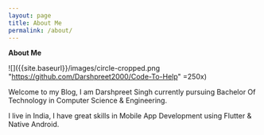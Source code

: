 ```yaml
---
layout: page
title: About Me
permalink: /about/
---
```


**About Me**

![]({{site.baseurl}}/images/circle-cropped.png "https://github.com/Darshpreet2000/Code-To-Help"  =250x)

Welcome to my Blog, I am Darshpreet Singh currently pursuing Bachelor Of Technology in Computer Science &amp; Engineering.

I live in India, I have great skills in Mobile App Development using Flutter &amp; Native Android.
